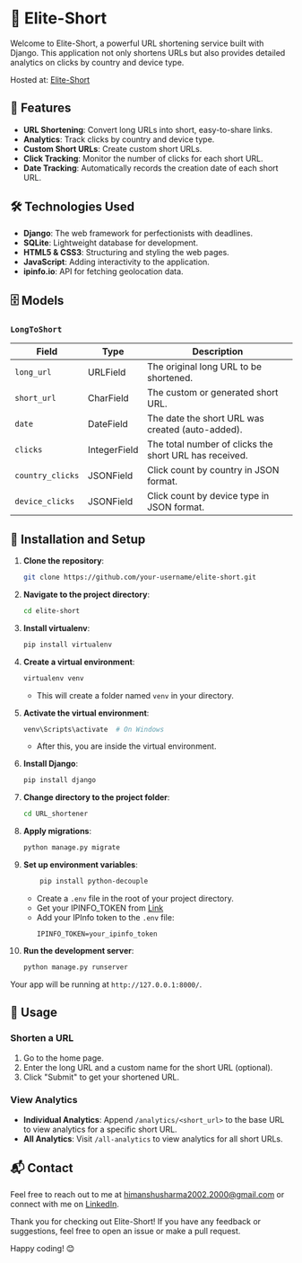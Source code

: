 # 🔗 Elite-Short

Welcome to Elite-Short, a powerful URL shortening service built with Django. This application not only shortens URLs but also provides detailed analytics on clicks by country and device type.

Hosted at: [Elite-Short](http://thimanshusharma.pythonanywhere.com/)

## 🚀 Features

- **URL Shortening**: Convert long URLs into short, easy-to-share links.
- **Analytics**: Track clicks by country and device type.
- **Custom Short URLs**: Create custom short URLs.
- **Click Tracking**: Monitor the number of clicks for each short URL.
- **Date Tracking**: Automatically records the creation date of each short URL.

## 🛠️ Technologies Used

- **Django**: The web framework for perfectionists with deadlines.
- **SQLite**: Lightweight database for development.
- **HTML5 & CSS3**: Structuring and styling the web pages.
- **JavaScript**: Adding interactivity to the application.
- **ipinfo.io**: API for fetching geolocation data.

## 🗄️ Models

### `LongToShort`

| Field          | Type           | Description                                         |
|----------------|----------------|-----------------------------------------------------|
| `long_url`     | URLField       | The original long URL to be shortened.              |
| `short_url`    | CharField      | The custom or generated short URL.                  |
| `date`         | DateField      | The date the short URL was created (auto-added).    |
| `clicks`       | IntegerField   | The total number of clicks the short URL has received. |
| `country_clicks` | JSONField    | Click count by country in JSON format.              |
| `device_clicks`  | JSONField    | Click count by device type in JSON format.          |

## 🚧 Installation and Setup

1. **Clone the repository**:
    ```bash
    git clone https://github.com/your-username/elite-short.git
    ```
2. **Navigate to the project directory**:
    ```bash
    cd elite-short
    ```
3. **Install virtualenv**:
    ```bash
    pip install virtualenv
    ```
4. **Create a virtual environment**:
    ```bash
    virtualenv venv
    ```
    - This will create a folder named `venv` in your directory.
5. **Activate the virtual environment**:
    ```bash
    venv\Scripts\activate  # On Windows
    ```
    - After this, you are inside the virtual environment.
7. **Install Django**:
    ```bash
    pip install django
    ```

8. **Change directory to the project folder**:
    ```bash
    cd URL_shortener
    ```
9. **Apply migrations**:
    ```bash
    python manage.py migrate
    ```

10. **Set up environment variables**:
    ```bash
        pip install python-decouple
    ```
    - Create a `.env` file in the root of your project directory.
    - Get your IPINFO_TOKEN from [Link](https://ipinfo.io/)
    - Add your IPInfo token to the `.env` file:
      ```plaintext
      IPINFO_TOKEN=your_ipinfo_token
      ```
    
12. **Run the development server**:
    ```bash
    python manage.py runserver
    ```

Your app will be running at `http://127.0.0.1:8000/`.

## 📝 Usage

### Shorten a URL

1. Go to the home page.
2. Enter the long URL and a custom name for the short URL (optional).
3. Click "Submit" to get your shortened URL.

### View Analytics

- **Individual Analytics**: Append `/analytics/<short_url>` to the base URL to view analytics for a specific short URL.
- **All Analytics**: Visit `/all-analytics` to view analytics for all short URLs.

## 📬 Contact

Feel free to reach out to me at [himanshusharma2002.2000@gmail.com](mailto:himanshusharma2002.2000@gmail.com) or connect with me on [LinkedIn](https://www.linkedin.com/in/himanshu-sharma-dev).


Thank you for checking out Elite-Short! If you have any feedback or suggestions, feel free to open an issue or make a pull request.

Happy coding! 😊
